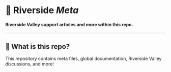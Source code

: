 # 💙 Riverside _Meta_

#### Riverside Valley support articles and more within this repo.

---

## 🤔 What is this repo?

This repository contains meta files, global documentation, Riverside Valley discussions, and more!
